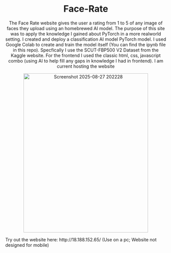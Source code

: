 <h1 align="center">
  Face-Rate
</h1>

<p align="center">
The Face Rate website gives the user a rating from 1 to 5 of any image of faces they upload using an homebrewed AI model. The purpose of this site was to apply the knowledge I gained about PyTorch in a more realworld setting. I created and deploy a classification AI model PyTorch model. I used Google Colab to create and train the model itself (You can find the ipynb file in this repo). Specfically I use the SCUT-FBP500 V2 Dataset from the Kaggle website. For the frontend I used the classic html, css, javascript combo (using AI to help fill any gaps in knowledge I had in frontend). I am current hosting the website
<p>

<p align="center">
<img width="390" height="500" alt="Screenshot 2025-08-27 202228" src="https://github.com/user-attachments/assets/66dd2188-47d1-439c-8b2b-164440fd9cc7" />
</p>
  
<p>
  Try out the website here:
  http://18.188.152.65/
  (Use on a pc; Website not designed for mobile)
</p>

